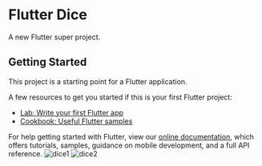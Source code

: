 # Flutter Dice

A new Flutter super project.

## Getting Started

This project is a starting point for a Flutter application.

A few resources to get you started if this is your first Flutter project:

- [Lab: Write your first Flutter app](https://flutter.dev/docs/get-started/codelab)
- [Cookbook: Useful Flutter samples](https://flutter.dev/docs/cookbook)

For help getting started with Flutter, view our
[online documentation](https://flutter.dev/docs), which offers tutorials,
samples, guidance on mobile development, and a full API reference.
![dice1](https://user-images.githubusercontent.com/48874611/142932695-2b96a7b9-1399-41d7-b51c-f422ccde6140.png)
![dice2](https://user-images.githubusercontent.com/48874611/142932707-7bf017dc-0368-4cbe-8590-44d85a96363d.png)
